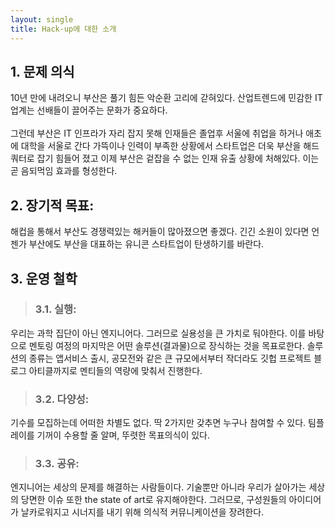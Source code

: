 ```yaml
---
layout: single
title: Hack-up에 대한 소개
---
```


## 1. 문제 의식
 10년 만에 내려오니 부산은 풀기 힘든 악순환 고리에 갇혀있다. 산업트렌드에 민감한 IT 업계는 선배들이 끌어주는 문화가 중요하다. <br/><br/> 그런데 부산은 IT 인프라가 자리 잡지 못해 인재들은 졸업후 서울에 취업을 하거나 애초에 대학을 서울로 간다 가뜩이나 인력이 부족한 상황에서 스타트업은 더욱 부산을 해드쿼터로 잡기 힘들어 졌고 이제 부산은 겉잡을 수 없는 인재 유출 상황에 처해있다. 이는 곧 음되먹임 효과를 형성한다.

## 2. 장기적 목표: 
 해컵을 통해서 부산도 경쟁력있는 해커들이 많아졌으면 좋겠다. 긴긴 소원이 있다면 언젠가 부산에도 부산을 대표하는 유니콘 스타트업이 탄생하기를 바란다.

## 3. 운영 철학

> ### 3.1. 실행: 
 우리는 과학 집단이 아닌 엔지니어다. 그러므로 실용성을 큰 가치로 둬야한다. 이를 바탕으로 멘토링 여정의 마지막은 어떤 솔루션(결과물)으로 장식하는 것을 목표로한다. 솔루션의 종류는 앱서비스 출시, 공모전와 같은 큰 규모에서부터 작더라도 깃헙 프로젝트 블로그 아티클까지로 멘티들의 역량에 맞춰서 진행한다.

> ### 3.2. 다양성: 
 기수를 모집하는데 어떠한 차별도 없다. 딱 2가지만 갖추면 누구나 참여할 수 있다. 팀플레이를 기꺼이 수용할 줄 알며, 뚜렷한 목표의식이 있다. 

> ### 3.3. 공유: 
 엔지니어는 세상의 문제를 해결하는 사람들이다. 기술뿐만 아니라 우리가 살아가는 세상의 당면한 이슈 또한 the state of art로 유지해야한다. 그러므로, 구성원들의 아이디어가 날카로워지고 시너지를 내기 위해 의식적 커뮤니케이션을 장려한다.
